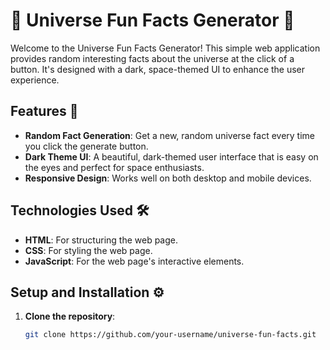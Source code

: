 # 🌌 Universe Fun Facts Generator 🌠

Welcome to the Universe Fun Facts Generator! This simple web application provides random interesting facts about the universe at the click of a button. It's designed with a dark, space-themed UI to enhance the user experience.

## Features 🚀

- **Random Fact Generation**: Get a new, random universe fact every time you click the generate button.
- **Dark Theme UI**: A beautiful, dark-themed user interface that is easy on the eyes and perfect for space enthusiasts.
- **Responsive Design**: Works well on both desktop and mobile devices.

## Technologies Used 🛠️

- **HTML**: For structuring the web page.
- **CSS**: For styling the web page.
- **JavaScript**: For the web page's interactive elements.

## Setup and Installation ⚙️

1. **Clone the repository**:
   ```bash
   git clone https://github.com/your-username/universe-fun-facts.git
